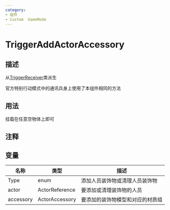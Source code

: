 ```yaml
---
category: 
- 组件
- Custom  GameMode
---
```

# TriggerAddActorAccessory
## 描述
从[TriggerReceiver](./TriggerReceiver.md)类派生

官方特别行动模式中的通讯兵身上使用了本组件相同的方法

## 用法

挂载在任意空物体上即可

## 注释

## 变量
| 名称 | 类型 | 描述 |
| ----------- | ----------- | ----------- |
| Type | enum | 添加人员装饰物或清理人员装饰物 |  
| actor | ActorReference | 要添加或清理装饰物的人员 |  
| accessory | ActorAccessory | 要添加的装饰物模型和对应的材质组 |  
